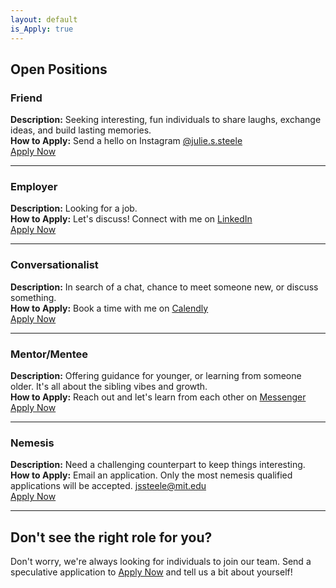 ```yaml
---
layout: default
is_Apply: true
---
```


## Open Positions

### Friend
**Description:** Seeking interesting, fun individuals to share laughs, exchange ideas, and build lasting memories.  
**How to Apply:** Send a hello on Instagram [@julie.s.steele](https://www.instagram.com/julie.s.steele/?hl=en)  
[Apply Now](https://www.instagram.com/julie.s.steele/?hl=en)

---

### Employer
**Description:** Looking for a job.  
**How to Apply:** Let's discuss! Connect with me on [LinkedIn](https://www.linkedin.com/in/julie-s-steele/)  
[Apply Now](https://www.linkedin.com/in/julie-s-steele/)

---

### Conversationalist
**Description:** In search of a chat, chance to meet someone new, or discuss something.  
**How to Apply:** Book a time with me on [Calendly](https://calendly.com/app/scheduled_events/user/me)  
[Apply Now](https://calendly.com/app/scheduled_events/user/me)

---

### Mentor/Mentee
**Description:** Offering guidance for younger, or learning from someone older. It's all about the sibling vibes and growth.  
**How to Apply:** Reach out and let's learn from each other on [Messenger](https://www.messenger.com/t/julie.sher.steele)  
[Apply Now](https://www.messenger.com/t/julie.sher.steele)

---

### Nemesis
**Description:** Need a challenging counterpart to keep things interesting.  
**How to Apply:** Email an application. Only the most nemesis qualified applications will be accepted. [jssteele@mit.edu](mailto:jssteele@mit.edu)  
[Apply Now](mailto:jssteele@mit.edu)

---

## Don't see the right role for you?

Don't worry, we're always looking for individuals to join our team. Send a speculative application to [Apply Now](https://www.messenger.com/t/julie.sher.steele) and tell us a bit about yourself!
